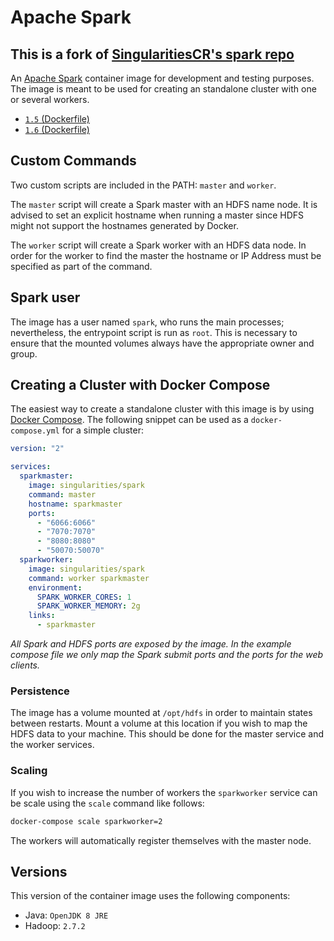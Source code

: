 # Apache Spark

## This is a fork of [SingularitiesCR's spark repo](https://github.com/SingularitiesCR/spark-docker)

An [Apache Spark](http://spark.apache.org/) container image for development and testing purposes. The image is meant to be used for creating an standalone cluster with one or several workers.

- [`1.5` (Dockerfile)](https://github.com/SingularitiesCR/spark-docker/blob/1.5/Dockerfile)
- [`1.6` (Dockerfile)](https://github.com/SingularitiesCR/spark-docker/blob/1.6/Dockerfile)

## Custom Commands

Two custom scripts are included in the PATH: `master` and `worker`.

The `master` script will create a Spark master with an HDFS name node. It is advised to set an explicit hostname when running a master since HDFS might not support the hostnames generated by Docker.

The `worker` script will create a Spark worker with an HDFS data node. In order for the worker to find the master the hostname or IP Address must be specified as part of the command.

## Spark user

The image has a user named `spark`, who runs the main processes; nevertheless, the entrypoint script is run as `root`. This is necessary to ensure that the mounted volumes always have the appropriate owner and group.

## Creating a Cluster with Docker Compose

The easiest way to create a standalone cluster with this image is by using [Docker Compose](https://docs.docker.com/compose). The following snippet can be used as a `docker-compose.yml` for a simple cluster:

```YAML
version: "2"

services:
  sparkmaster:
    image: singularities/spark
    command: master
    hostname: sparkmaster
    ports:
      - "6066:6066"
      - "7070:7070"
      - "8080:8080"
      - "50070:50070"
  sparkworker:
    image: singularities/spark
    command: worker sparkmaster
    environment:
      SPARK_WORKER_CORES: 1
      SPARK_WORKER_MEMORY: 2g
    links:
      - sparkmaster
```

*All Spark and HDFS ports are exposed by the image. In the example compose file we only map the Spark submit ports and the ports for the web clients.*

### Persistence

The image has a volume mounted at `/opt/hdfs` in order to maintain states between restarts. Mount a volume at this location if you wish to map the HDFS data to your machine. This should be done for the master service and the worker services.

### Scaling

If you wish to increase the number of workers the `sparkworker` service can be scale using the `scale` command like follows:

```sh
docker-compose scale sparkworker=2
```

The workers will automatically register themselves with the master node.

## Versions

This version of the container image uses the following components:

- Java: `OpenJDK 8 JRE`
- Hadoop: `2.7.2 `
